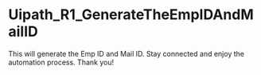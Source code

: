 # Uipath_R1_GenerateTheEmpIDAndMailID
This will generate the Emp ID and Mail ID.
Stay connected and enjoy the automation process.
Thank you!
